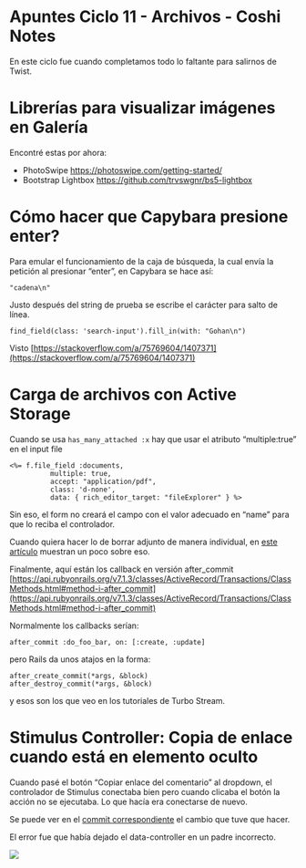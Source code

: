 # Apuntes Ciclo 11 - Archivos - Coshi Notes
En este ciclo fue cuando completamos todo lo faltante para salirnos de Twist.

# Librerías para visualizar imágenes en Galería

Encontré estas por ahora:

- PhotoSwipe https://photoswipe.com/getting-started/
- Bootstrap Lightbox https://github.com/trvswgnr/bs5-lightbox


# Cómo hacer que Capybara presione enter?

Para emular el funcionamiento de la caja de búsqueda, la cual envía la petición al presionar “enter”, en Capybara se hace así:

    "cadena\n"

Justo después del string de prueba se escribe el carácter para salto de línea.

    find_field(class: 'search-input').fill_in(with: "Gohan\n")

Visto [https://stackoverflow.com/a/75769604/1407371](https://stackoverflow.com/a/75769604/1407371)


# Carga de archivos con Active Storage

Cuando se usa `has_many_attached :x` hay que usar el atributo “multiple:true” en el input file

    <%= f.file_field :documents,
              multiple: true,
              accept: "application/pdf",
              class: 'd-none',
              data: { rich_editor_target: "fileExplorer" } %>

Sin eso, el form no creará el campo con el valor adecuado en “name” para que lo reciba el controlador.

Cuando quiera hacer lo de borrar adjunto de manera individual, en [este artículo](https://nicholasshirley.com/several-strategies-to-delete-activestorage-attachments/) muestran un poco sobre eso.

Finalmente, aquí están los callback en versión after_commit [https://api.rubyonrails.org/v7.1.3/classes/ActiveRecord/Transactions/ClassMethods.html#method-i-after_commit](https://api.rubyonrails.org/v7.1.3/classes/ActiveRecord/Transactions/ClassMethods.html#method-i-after_commit)

Normalmente los callbacks serían:

    after_commit :do_foo_bar, on: [:create, :update]

pero Rails da unos atajos en la forma:

    after_create_commit(*args, &block)
    after_destroy_commit(*args, &block)

y esos son los que veo en los tutoriales de Turbo Stream.


# Stimulus Controller: Copia de enlace cuando está en elemento oculto

Cuando pasé el botón “Copiar enlace del comentario” al dropdown, el controlador de Stimulus conectaba bien pero cuando clicaba el botón la acción no se ejecutaba. Lo que hacía era conectarse de nuevo.

Se puede ver en el [commit correspondiente](https://github.com/cesc1989/coshinotes/commit/25415238fbe1b7bac86adca4d7d4159fd3cde7fa) el cambio que tuve que hacer.

El error fue que había dejado el data-controller en un padre incorrecto.

![](https://paper-attachments.dropboxusercontent.com/s_275D08F4F6C528DF5D537DC76B36E6C6A792DEBE62F55C5C791787DE83CDD78D_1705930303626_copy.contr.error.png)



